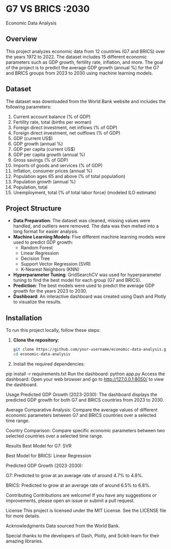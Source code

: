 # G7 VS BRICS :2030 
Economic Data Analysis 

## Overview

This project analyzes economic data from 12 countries (G7 and BRICS) over the years 1972 to 2022. The dataset includes 15 different economic parameters such as GDP growth, fertility rate, inflation, and more. The goal of the project is to predict the average GDP growth (annual %) for the G7 and BRICS groups from 2023 to 2030 using machine learning models.

## Dataset

The dataset was downloaded from the World Bank website and includes the following parameters:

1. Current account balance (% of GDP)
2. Fertility rate, total (births per woman)
3. Foreign direct investment, net inflows (% of GDP)
4. Foreign direct investment, net outflows (% of GDP)
5. GDP (current US$)
6. GDP growth (annual %)
7. GDP per capita (current US$)
8. GDP per capita growth (annual %)
9. Gross savings (% of GDP)
10. Imports of goods and services (% of GDP)
11. Inflation, consumer prices (annual %)
12. Population ages 65 and above (% of total population)
13. Population growth (annual %)
14. Population, total
15. Unemployment, total (% of total labor force) (modeled ILO estimate)

## Project Structure

- **Data Preparation**: The dataset was cleaned, missing values were handled, and outliers were removed. The data was then melted into a long format for easier analysis.
- **Machine Learning Models**: Five different machine learning models were used to predict GDP growth:
  - Random Forest
  - Linear Regression
  - Decision Tree
  - Support Vector Regression (SVR)
  - K-Nearest Neighbors (KNN)
- **Hyperparameter Tuning**: GridSearchCV was used for hyperparameter tuning to find the best model for each group (G7 and BRICS).
- **Prediction**: The best models were used to predict the average GDP growth for the years 2023 to 2030.
- **Dashboard**: An interactive dashboard was created using Dash and Plotly to visualize the results.

## Installation

To run this project locally, follow these steps:

1. **Clone the repository**:
   ```bash
   git clone https://github.com/your-username/economic-data-analysis.git
   cd economic-data-analysis
2. Install the required dependencies:

pip install -r requirements.txt
Run the dashboard: python app.py
Access the dashboard: Open your web browser and go to http://127.0.0.1:8050/ to view the dashboard.

Usage
Predicted GDP Growth (2023-2030): The dashboard displays the predicted GDP growth for both G7 and BRICS countries from 2023 to 2030.

Average Comparative Analysis: Compare the average values of different economic parameters between G7 and BRICS countries over a selected time range.

Country Comparison: Compare specific economic parameters between two selected countries over a selected time range.

Results
Best Model for G7: SVR

Best Model for BRICS: Linear Regression

Predicted GDP Growth (2023-2030):

G7: Predicted to grow at an average rate of around 4.7% to 4.8%.

BRICS: Predicted to grow at an average rate of around 6.5% to 6.8%.

Contributing
Contributions are welcome! If you have any suggestions or improvements, please open an issue or submit a pull request.

License
This project is licensed under the MIT License. See the LICENSE file for more details.

Acknowledgments
Data sourced from the World Bank.

Special thanks to the developers of Dash, Plotly, and Scikit-learn for their amazing libraries.


